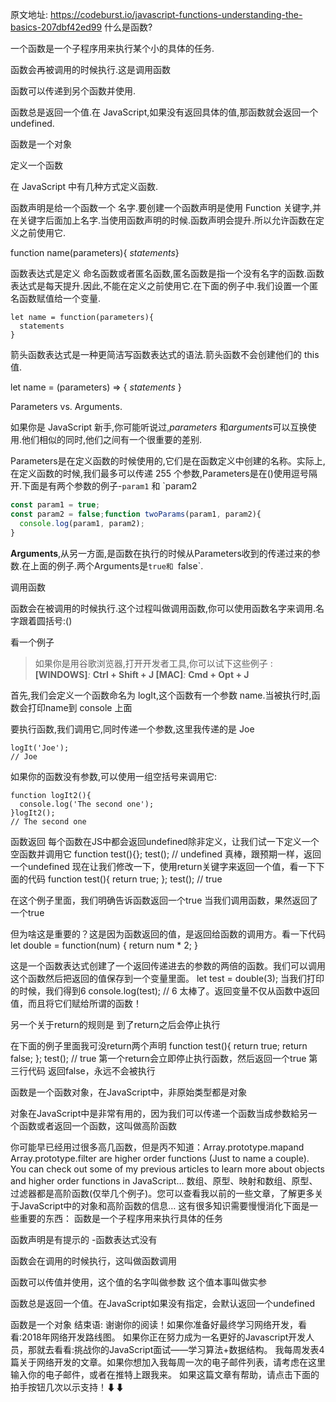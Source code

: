 原文地址: https://codeburst.io/javascript-functions-understanding-the-basics-207dbf42ed99
什么是函数?

一个函数是一个子程序用来执行某个小的具体的任务.

函数会再被调用的时候执行.这是调用函数

函数可以传递到另个函数并使用.

函数总是返回一个值.在 JavaScript,如果没有返回具体的值,那函数就会返回一个 undefined.

函数是一个对象



定义一个函数

在 JavaScript 中有几种方式定义函数.

函数声明是给一个函数一个 名字.要创建一个函数声明是使用 Function 关键字,并在关键字后面加上名字.当使用函数声明的时候.函数声明会提升.所以允许函数在定义之前使用它.

function name(parameters){
  *statements*}

函数表达式是定义 命名函数或者匿名函数,匿名函数是指一个没有名字的函数.函数表达式是每天提升.因此,不能在定义之前使用它.在下面的例子中.我们设置一个匿名函数赋值给一个变量.

```
let name = function(parameters){
  statements
}
```



箭头函数表达式是一种更简洁写函数表达式的语法.箭头函数不会创建他们的 this 值.

let name = (parameters) => {
  *statements*
}

Parameters vs. Arguments.

如果你是 JavaScript 新手,你可能听说过,*parameters* 和*arguments*可以互换使用.他们相似的同时,他们之间有一个很重要的差别.



Parameters是在定义函数的时候使用的,它们是在函数定义中创建的名称。实际上,在定义函数的时候,我们最多可以传递 255 个参数,Parameters是在()使用逗号隔开.下面是有两个参数的例子-`param1` 和 `param2

```js
const param1 = true;
const param2 = false;function twoParams(param1, param2){
  console.log(param1, param2);
}
```

**Arguments**,从另一方面,是函数在执行的时候从Parameters收到的传递过来的参数.在上面的例子.两个Arguments是`true和 `false`.



调用函数

函数会在被调用的时候执行.这个过程叫做调用函数,你可以使用函数名字来调用.名字跟着圆括号:()



看一个例子

> 如果你是用谷歌浏览器,打开开发者工具,你可以试下这些例子 : **[WINDOWS]***:* **Ctrl + Shift + J [MAC]***:* **Cmd + Opt + J**

首先,我们会定义一个函数命名为 logIt,这个函数有一个参数 name.当被执行时,函数会打印name到 console 上面



要执行函数,我们调用它,同时传递一个参数,这里我传递的是 Joe

```
logIt('Joe');
// Joe
```

如果你的函数没有参数,可以使用一组空括号来调用它:

```
function logIt2(){
  console.log('The second one');
}logIt2();
// The second one
```










函数返回
每个函数在JS中都会返回undefined除非定义，让我们试一下定义一个空函数并调用它
function test(){};
test();
// undefined
真棒，跟预期一样，返回一个undefined
现在让我们修改一下，使用return关键字来返回一个值，看一下下面的代码
function test(){
  return true;
};
test();
// true

在这个例子里面，我们明确告诉函数返回一个true  当我们调用函数，果然返回了一个true


但为啥这是重要的？这是因为函数返回的值，是返回给函数的调用方。看一下代码
let double = function(num) {
   return num * 2;
}


这是一个函数表达式创建了一个返回传递进去的参数的两倍的函数。我们可以调用这个函数然后把返回的值保存到一个变量里面。
let test = double(3);
当我们打印的时候，我们得到6
console.log(test);
// 6
太棒了。返回变量不仅从函数中返回值，而且将它们赋给所谓的函数！

另一个关于return的规则是 到了return之后会停止执行


在下面的例子里面我可没return两个声明
function test(){
  return true;
  return false;
};
test();
// true
第一个return会立即停止执行函数，然后返回一个true 第三行代码 返回false，永远不会被执行

函数是一个函数对象，在JavaScript中，非原始类型都是对象



对象在JavaScript中是非常有用的，因为我们可以传递一个函数当成参数給另一个函数或者返回一个函数，这叫做高阶函数


你可能早已经用过很多高几函数，但是丙不知道：Array.prototype.mapand Array.prototype.filter are higher order functions (Just to name a couple). You can check out some of my previous articles to learn more about objects and higher order functions in JavaScript…
数组、原型、映射和数组、原型、过滤器都是高阶函数(仅举几个例子)。您可以查看我以前的一些文章，了解更多关于JavaScript中的对象和高阶函数的信息…
这有很多知识需要慢慢消化下面是一些重要的东西：
函数是一个子程序用来执行具体的任务

函数声明是有提示的  -函数表达式没有

函数会在调用的时候执行，这叫做函数调用

函数可以传值并使用，这个值的名字叫做参数 这个值本事叫做实参

函数总是返回一个值。在JavaScript如果没有指定，会默认返回一个undefined

函数是一个对象
结束语:
谢谢你的阅读！如果你准备好最终学习网络开发，看看:2018年网络开发路线图。
如果你正在努力成为一名更好的Javascript开发人员，那就去看看:挑战你的JavaScript面试——学习算法+数据结构。
我每周发表4篇关于网络开发的文章。如果你想加入我每周一次的电子邮件列表，请考虑在这里输入你的电子邮件，或者在推特上跟我来。
如果这篇文章有帮助，请点击下面的拍手按钮几次以示支持！⬇⬇

